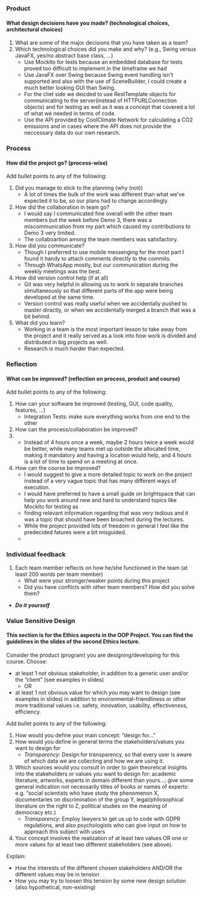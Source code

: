 ### Product
#### What design decisions have you made? (technological choices, architectural choices)

1. What are some of the major decisions that you have taken as a team?
2. Which technological choices did you make and why? (e.g., Swing versus JavaFX, yes/no abstract base class, …)
    * Use Mockito for tests because an embedded database for tests proved too difficult to implement in the timeframe we had
    * Use JavaFX over Swing because Swing event handling isn't supported and also with the use of SceneBuilder, I could create a much better looking GUI than Swing.
    * For the cliet side we deicded to use RestTemplate objects  for communicating to the server(instead of HTTPURLConnection objects) 
     and for testing as well as it was a concept that covered a lot of what we needed in terms of code. 
    * Use the API provided by CoolClimate Network for calculating a CO2 emissions and in cases where the API does not provide the neccessary data do our own research.
    

### Process
#### How did the project go? (process-wise)

Add bullet points to any of the following:

1. Did you manage to stick to the planning (why (not))
    * A lot of times the bulk of the work was different than what we've expected it to be, so our plans had to change accordingly.
2. How did the collaboration in team go?
    * I would say I communicated fine overall with the other team members but the week before Demo 3, there was a miscommunication from my part which caused my contributions to Demo 3 very limited.
    * The collaboartion  among the team members was satisfactory.
3. How did you communicate?
    * Though I preferred to use mobile messenging for the most part I found it handy to attach comments directly to the commits.
    * Through WhatsApp mostly, but our communication during the weekly meetings was the best.
4. How did version control help (if at all)
    * Git was very helpful in allowing us to work in separate branches simultaneously so that different parts of the app were being developed at the same time.
    * Version control was really useful when we accidentally pushed to master diractly, or when we accidentally merged a branch that was a bit behind.
5. What did you learn?
    * Working in a team is the most important lesson to take away from the project and it really served as a look into how work is divided and distributed in big projects as well.
    * Research is much harder than expected.

### Reflection
#### What can be improved? (reflection on process, product and course)

Add bullet points to any of the following:

1. How can your software be improved (testing, GUI, code
quality, features, …)
    * Integration Tests: make sure everything works from one end to the other
2. How can the process/collaboration be improved?
3.  * Instead of 4 hours once a week, maybe 2 hours twice a week would be better, while many teams met up outside the allocated time, making it mandatory and having a location would help, and 4 hours is a lot of time to spend on a meeting at once.
3. How can the course be improved?
    * I would suggest to give a more detailed topic to work on the project instead of a very vague topic that has many different ways of execution.
    * I would have preferred to have a small guide on brightspace that can help you work around new and hard to understand topics like Mockito for testing as 
    * finding relevant information regarding that was very tedious and it was a topic that should have been broached during the lectures.
    * While the project provided lots of freedom in general I feel like the predecided fatures were a bit misguided.
    * 

### Individual feedback

1. Each team member reflects on how he/she functioned in the
team (at least 200 words per team member)
    * What were your stronger/weaker points during this project
    * Did you have conflicts with other team members? How did you
solve them?

* ***Do it yourself***

### Value Sensitive Design
#### This section is for the Ethics aspects in the OOP Project. You can find the guidelines in the slides of the second Ethics lecture.

Consider the product (program) you are designing/developing for this course. Choose:

* at least 1 not obvious stakeholder, in addition to a generic user and/or the ”client” (see examples in slides)
    * OR
* at least 1 not obvious value for which you may want to design (see examples in slides) in addition to environmental-friendliness or other more traditional values i.e. safety, innovation, usability, effectiveness, efficiency.


Add bullet points to any of the following:

1. How would you define your main concept: “design for…”
2. How would you define in general terms the stakeholders/values you want to design for
    * *Transparency*: Design for transparency, so that every user is aware of which data we are collecting and how we are using it.
3. Which sources would you consult in order to gain theoretical insights into the stakeholders or values you want to design for: academic literature, artworks, experts in domain different than yours…; give some general indication not necessarily titles of books or names of experts: e.g. “social scientists who have study the phenomenon X, documentaries on discrimination of the group Y, legal/philosophical literature on the right to Z, political studies on the meaning of democracy etc.)
    * *Transparency*: Employ lawyers to get us up to code with GDPR regulations, and also psychologists who can give input on how to approach this subject with users
4. Your concept involves the realization of at least two values OR one or more values for at least two different stakeholders (see above). 
   
Explain:
* How the interests of the different chosen stakeholders AND/OR the different values may be in tension
* How you may try to loosen this tension by some new design solution (also hypothetical, non-existing)
